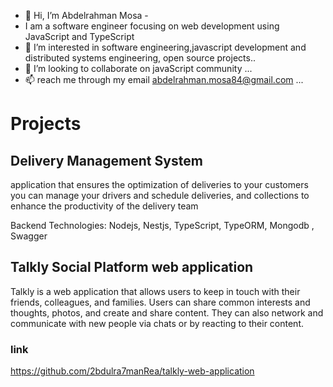 - 👋 Hi, I’m Abdelrahman Mosa -
- I am a software engineer focusing on web development using JavaScript and TypeScript
- 👀 I’m interested in software engineering,javascript development and distributed systems engineering, open source projects..
- 💞️ I’m looking to collaborate on javaScript community ...
- 📫 reach me through my email abdelrahman.mosa84@gmail.com ...


# Projects



## Delivery Management System
application that ensures the optimization of deliveries to your customers
you can manage your drivers and schedule deliveries, and collections to enhance the productivity of the delivery team

Backend Technologies:
Nodejs, Nestjs, TypeScript, TypeORM, Mongodb , Swagger





## Talkly Social Platform web application
Talkly is a web application that allows users to keep in touch with their friends, colleagues, and families. Users can share common interests and thoughts, photos, and create and share content. They can also network and communicate with new people via chats or by reacting to their content.

### link 
https://github.com/2bdulra7manRea/talkly-web-application




